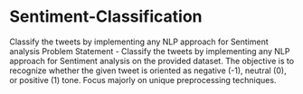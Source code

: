 # Sentiment-Classification
Classify the tweets by implementing any NLP approach for Sentiment analysis 
Problem Statement - Classify the tweets by implementing any NLP approach for Sentiment analysis on the provided dataset. The objective is to recognize whether the given tweet is oriented as negative (-1), neutral (0), or positive (1) tone. Focus majorly on unique preprocessing techniques.
